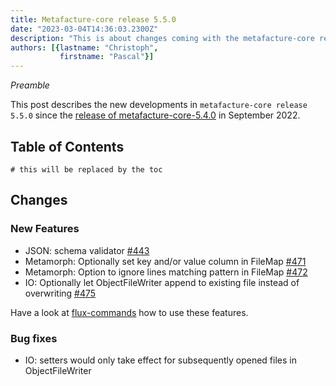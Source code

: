 ```yaml
---
title: Metafacture-core release 5.5.0
date: "2023-03-04T14:36:03.2300Z"
description: "This is about changes coming with the metafacture-core release 5.5.0"
authors: [{lastname: "Christoph",
           firstname: "Pascal"}]
---
```


*Preamble*

This post describes the new developments in `metafacture-core release 5.5.0` since the [release
of metafacture-core-5.4.0](https://blog.metafacture.org/metafacture-core-5.4.0/) in September 2022.

## Table of Contents

```toc
# this will be replaced by the toc
```

## Changes

### New Features

- JSON: schema validator [#443](https://github.com/metafacture/metafacture-core/issues/443)
- Metamorph: Optionally set key and/or value column in FileMap [#471](https://github.com/metafacture/metafacture-core/pull/471)
- Metamorph: Option to ignore lines matching pattern in FileMap [#472](https://github.com/metafacture/metafacture-core/pull/472)
- IO: Optionally let ObjectFileWriter append to existing file instead of overwriting [#475](https://github.com/metafacture/metafacture-core/pull/475)

Have a look at [flux-commands](https://github.com/metafacture/metafacture-documentation/blob/master/flux-commands.md) how to use these features.

### Bug fixes

- IO: setters would only take effect for subsequently opened files in ObjectFileWriter

